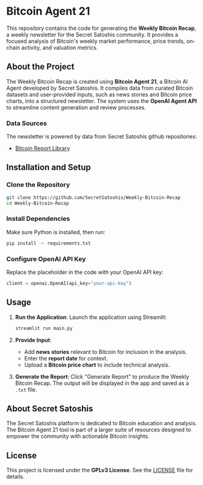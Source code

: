 # Bitcoin Agent 21

This repository contains the code for generating the **Weekly Bitcoin Recap**, a weekly newsletter for the Secret Satoshis community. It provides a focused analysis of Bitcoin's weekly market performance, price trends, on-chain activity, and valuation metrics. 

## About the Project

The Weekly Bitcoin Recap is created using **Bitcoin Agent 21**, a Bitcoin AI Agent developed by Secret Satoshis. It compiles data from curated Bitcoin datasets and user-provided inputs, such as news stories and Bitcoin price charts, into a structured newsletter. The system uses the **OpenAI Agent API** to streamline content generation and review processes.

### Data Sources
The newsletter is powered by data from Secret Satoshis github repositories:
- [Bitcoin Report Library](https://secretsatoshis.github.io/Bitcoin-Report-Library/)

## Installation and Setup

### Clone the Repository
```bash
git clone https://github.com/SecretSatoshis/Weekly-Bitcoin-Recap
cd Weekly-Bitcoin-Recap
```

### Install Dependencies
Make sure Python is installed, then run:
```bash
pip install -r requirements.txt
```

### Configure OpenAI API Key
Replace the placeholder in the code with your OpenAI API key:
```python
client = openai.OpenAI(api_key="your-api-key")
```

## Usage

1. **Run the Application**:
   Launch the application using Streamlit:
   ```bash
   streamlit run main.py
   ```

2. **Provide Input**:
   - Add **news stories** relevant to Bitcoin for inclusion in the analysis.
   - Enter the **report date** for context.
   - Upload a **Bitcoin price chart** to include technical analysis.

3. **Generate the Report**:
   Click "Generate Report" to produce the Weekly Bitcoin Recap. The output will be displayed in the app and saved as a `.txt` file.

## About Secret Satoshis

The Secret Satoshis platform is dedicated to Bitcoin education and analysis. The Bitcoin Agent 21 tool is part of a larger suite of resources designed to empower the community with actionable Bitcoin insights.

## License

This project is licensed under the **GPLv3 License**. See the [LICENSE](LICENSE) file for details.
